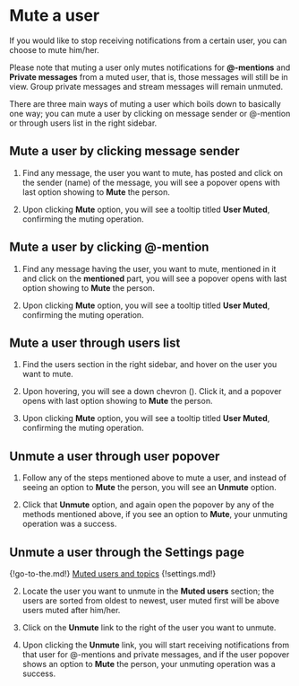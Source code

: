 # Mute a user

If you would like to stop receiving notifications from a certain user, you can
choose to mute him/her.

Please note that muting a user only mutes notifications for **@-mentions** and **Private messages**
from a muted user, that is, those messages will still be in view. Group private
messages and stream messages will remain unmuted.

There are three main ways of muting a user which boils down to basically one way;
you can mute a user by clicking on message sender or @-mention or through users list
in the right sidebar.

## Mute a user by clicking message sender

1. Find any message, the user you want to mute, has posted and click on the sender
(name) of the message, you will see a popover opens with last option showing to **Mute**
the person.

2. Upon clicking **Mute** option, you will see a tooltip titled **User Muted**, confirming
the muting operation.

## Mute a user by clicking @-mention

1. Find any message having the user, you want to mute, mentioned in it and click on the
**mentioned** part, you will see a popover opens with last option showing to **Mute**
the person.

2. Upon clicking **Mute** option, you will see a tooltip titled **User Muted**, confirming
the muting operation.

## Mute a user through users list

1. Find the users section in the right sidebar, and hover on the user you want to mute.

2. Upon hovering, you will see a down chevron (<i class="icon-vector-chevron-down"></i>).
Click it, and a popover opens with last option showing to **Mute** the person.

3. Upon clicking **Mute** option, you will see a tooltip titled **User Muted**, confirming
the muting operation.

## Unmute a user through user popover

1. Follow any of the steps mentioned above to mute a user, and instead of seeing an option to
**Mute** the person, you will see an **Unmute** option.

2. Click that **Unmute** option, and again open the popover by any of the methods mentioned
above, if you see an option to **Mute**, your unmuting operation was a success.

## Unmute a user through the Settings page

{!go-to-the.md!} [Muted users and topics](/#settings/muted-users-topics)
{!settings.md!}

2. Locate the user you want to unmute in the **Muted users** section; the
users are sorted from oldest to newest, user muted first will be above users
muted after him/her.

3. Click on the **Unmute** link to the right of the user you want to unmute.

4. Upon clicking the **Unmute** link, you will start receiving notifications
from that user for @-mentions and private messages, and if the user popover shows
an option to **Mute** the person, your unmuting operation was a success.
